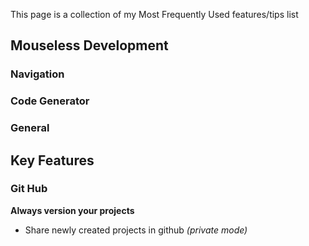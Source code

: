 This page is a collection of my Most Frequently Used features/tips list

## Mouseless Development

### Navigation

### Code Generator

### General

## Key Features

### Git Hub

**Always version your projects**

- Share newly created projects in github *(private mode)*

